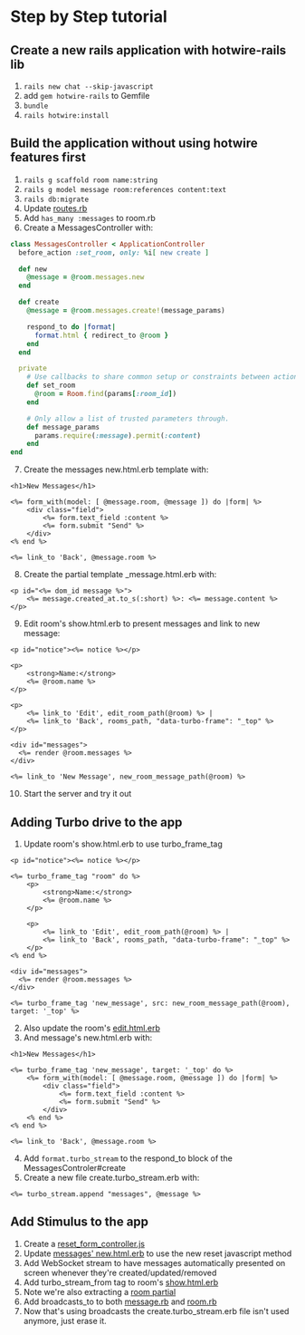 # Step by Step tutorial

## Create a new rails application with hotwire-rails lib

1. `rails new chat --skip-javascript`
2. add `gem hotwire-rails` to Gemfile
3. `bundle`
4. `rails hotwire:install`

## Build the application without using hotwire features first

1. `rails g scaffold room name:string`
2. `rails g model message room:references content:text`
3. `rails db:migrate`
4. Update [routes.rb](config/routes.rb)
5. Add `has_many :messages` to room.rb
6. Create a MessagesController with:
```ruby
class MessagesController < ApplicationController
  before_action :set_room, only: %i[ new create ]

  def new
    @message = @room.messages.new
  end

  def create
    @message = @room.messages.create!(message_params)

    respond_to do |format|
      format.html { redirect_to @room }
    end
  end

  private
    # Use callbacks to share common setup or constraints between actions.
    def set_room
      @room = Room.find(params[:room_id])
    end

    # Only allow a list of trusted parameters through.
    def message_params
      params.require(:message).permit(:content)
    end
end
```
7. Create the messages new.html.erb template with:
```
<h1>New Messages</h1>

<%= form_with(model: [ @message.room, @message ]) do |form| %>
    <div class="field">
        <%= form.text_field :content %>
        <%= form.submit "Send" %>
    </div>
<% end %>

<%= link_to 'Back', @message.room %>
```
8. Create the partial template _message.html.erb with:
```
<p id="<%= dom_id message %>">
    <%= message.created_at.to_s(:short) %>: <%= message.content %>
</p>
```
9. Edit room's show.html.erb to present messages and link to new message:
```
<p id="notice"><%= notice %></p>

<p>
    <strong>Name:</strong>
    <%= @room.name %>
</p>

<p>
    <%= link_to 'Edit', edit_room_path(@room) %> |
    <%= link_to 'Back', rooms_path, "data-turbo-frame": "_top" %>
</p>

<div id="messages">
  <%= render @room.messages %>
</div>

<%= link_to 'New Message', new_room_message_path(@room) %>
```
10. Start the server and try it out

## Adding Turbo drive to the app

1. Update room's show.html.erb to use turbo_frame_tag
```
<p id="notice"><%= notice %></p>

<%= turbo_frame_tag "room" do %>
    <p>
        <strong>Name:</strong>
        <%= @room.name %>
    </p>

    <p>
        <%= link_to 'Edit', edit_room_path(@room) %> |
        <%= link_to 'Back', rooms_path, "data-turbo-frame": "_top" %>
    </p>
<% end %>

<div id="messages">
  <%= render @room.messages %>
</div>

<%= turbo_frame_tag 'new_message', src: new_room_message_path(@room), target: '_top' %>
```
2. Also update the room's [edit.html.erb](app/views/rooms/edit.html.erb)
3. And message's new.html.erb with:
```
<h1>New Messages</h1>

<%= turbo_frame_tag 'new_message', target: '_top' do %>
    <%= form_with(model: [ @message.room, @message ]) do |form| %>
        <div class="field">
            <%= form.text_field :content %>
            <%= form.submit "Send" %>
        </div>
    <% end %>
<% end %>

<%= link_to 'Back', @message.room %>
```
4. Add `format.turbo_stream` to the respond_to block of the MessagesControler#create
5. Create a new file create.turbo_stream.erb with:
```
<%= turbo_stream.append "messages", @message %>
```

## Add Stimulus to the app

1. Create a [reset_form_controller.js](app/assets/javascripts/controllers/reset_form_controller.js)
2. Update [messages' new.html.erb](app/views/messages/new.html.erb) to use the new reset javascript method
3. Add WebSocket stream to have messages automatically presented on screen whenever they're created/updated/removed
4. Add turbo_stream_from tag to room's [show.html.erb](app/views/rooms/show.html.erb)
5. Note we're also extracting a [room partial](app/views/rooms/_room.html.erb)
6. Add broadcasts_to to both [message.rb](app/models/message.rb) and [room.rb](app/models/room.rb)
7. Now that's using broadcasts the create.turbo_stream.erb file isn't used anymore, just erase it.
